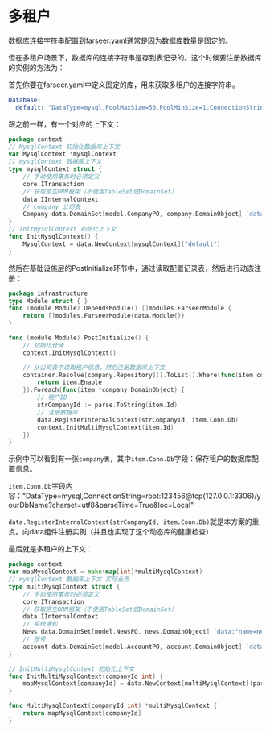 # 多租户
数据库连接字符串配置到farseer.yaml通常是因为数据库数量是固定的。

但在多租户场景下，数据库的连接字符串是存到表记录的。这个时候要注册数据库的实例的方法为：

首先你要在farseer.yaml中定义固定的库，用来获取多租户的连接字符串。
```yaml
Database:
  default: "DataType=mysql,PoolMaxSize=50,PoolMinSize=1,ConnectionString=root:123456@tcp(127.0.0.1:3306)/company?charset=utf8&parseTime=True&loc=Local"
```
跟之前一样，有一个对应的上下文：
```go
package context
// MysqlContext 初始化数据库上下文
var MysqlContext *mysqlContext
// mysqlContext 数据库上下文
type mysqlContext struct {
	// 手动使用事务时必须定义
	core.ITransaction
	// 获取原生ORM框架（不使用TableSet或DomainSet）
	data.IInternalContext
	// company 公司表
	Company data.DomainSet[model.CompanyPO, company.DomainObject] `data:"name=company"`
}
// InitMysqlContext 初始化上下文
func InitMysqlContext() {
	MysqlContext = data.NewContext[mysqlContext]("default")
}
```
然后在基础设施层的PostInitialize环节中，通过读取配置记录表，然后进行动态注册：
```go
package infrastructure
type Module struct { }
func (module Module) DependsModule() []modules.FarseerModule {
	return []modules.FarseerModule{data.Module{}}
}

func (module Module) PostInitialize() {
	// 初始化仓储
	context.InitMysqlContext()

	// 从公司表中读取租户信息，然后注册数据库上下文
	container.Resolve[company.Repository]().ToList().Where(func(item company.DomainObject) bool {
		return item.Enable
	}).Foreach(func(item *company.DomainObject) {
		// 租户ID
		strCompanyId := parse.ToString(item.Id)
		// 注册数据库
		data.RegisterInternalContext(strCompanyId, item.Conn.Db)
		context.InitMultiMysqlContext(item.Id)
	})
}
```
示例中可以看到有一张`company表`，其中`item.Conn.Db`字段：保存租户的数据库配置信息。

`item.Conn.Db`字段内容："DataType=mysql,ConnectionString=root:123456@tcp(127.0.0.1:3306)/yourDbName?charset=utf8&parseTime=True&loc=Local"

`data.RegisterInternalContext(strCompanyId, item.Conn.Db)`就是本方案的重点。向data组件注册实例（并且也实现了这个动态库的健康检查）

最后就是多租户的上下文：
```go
package context
var mapMysqlContext = make(map[int]*multiMysqlContext)
// mysqlContext 数据库上下文 实际业务
type multiMysqlContext struct {
	// 手动使用事务时必须定义
	core.ITransaction
	// 获取原生ORM框架（不使用TableSet或DomainSet）
	data.IInternalContext
	// 系统通知
	News data.DomainSet[model.NewsPO, news.DomainObject] `data:"name=news"`
	// 账号
	account data.DomainSet[model.AccountPO, account.DomainObject] `data:"name=account"`
}

// InitMultiMysqlContext 初始化上下文
func InitMultiMysqlContext(companyId int) {
	mapMysqlContext[companyId] = data.NewContext[multiMysqlContext](parse.ToString(companyId), true)
}

func MultiMysqlContext(companyId int) *multiMysqlContext {
	return mapMysqlContext[companyId]
}

```